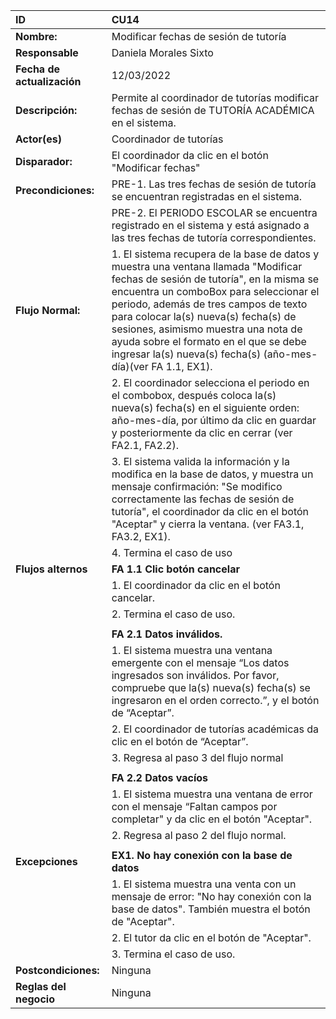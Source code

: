 | **ID** | CU14 |
| :--- | :--- |
| **Nombre:**  | Modificar fechas de sesión de tutoría  |
| **Responsable** | Daniela Morales Sixto |
| **Fecha de actualización** | 12/03/2022 |
| **Descripción:** | Permite al coordinador de tutorías modificar fechas de sesión de TUTORÍA ACADÉMICA en el sistema. |
| **Actor(es)** | Coordinador de tutorías |
| **Disparador:** | El coordinador da clic en el botón "Modificar fechas" |
| **Precondiciones:** | PRE-1. Las tres fechas de sesión de tutoría se encuentran registradas en el sistema.|
|                   | PRE-2. El PERIODO ESCOLAR se encuentra registrado en el sistema y está asignado a las tres fechas de tutoría correspondientes.|
| **Flujo Normal:** | 1.	El sistema recupera de la base de datos y muestra una ventana llamada "Modificar fechas de sesión de tutoría", en la misma se encuentra un comboBox para seleccionar el periodo, además de tres campos de texto para colocar la(s) nueva(s) fecha(s) de sesiones, asimismo muestra una nota de ayuda sobre el formato en el que se debe ingresar la(s) nueva(s) fecha(s) (año-mes-día)(ver FA 1.1, EX1).
|                   | 2.	El coordinador selecciona el periodo en el combobox, después coloca la(s) nueva(s) fecha(s) en el siguiente orden: año-mes-día, por último da clic en guardar y posteriormente da clic en cerrar (ver FA2.1, FA2.2). |
|                   | 3. El sistema valida la información y la modifica en la base de datos, y muestra un mensaje confirmación: "Se modifico correctamente las fechas de sesión de tutoría", el coordinador da clic en el botón "Aceptar" y cierra la ventana. (ver FA3.1, FA3.2, EX1). |
|                   | 4.	Termina el caso de uso |
|  **Flujos alternos** | **FA 1.1 Clic botón cancelar** |
|                   |1.	El coordinador da clic en el botón cancelar.|
|                   |2.	Termina el caso de uso. |
|                   | |
|                   |**FA 2.1 Datos inválidos.**|
|                   |1. El sistema muestra una ventana emergente con el mensaje “Los datos ingresados son inválidos. Por favor, compruebe que la(s) nueva(s) fecha(s) se ingresaron en el orden correcto.”, y el botón de “Aceptar”.|
|                   |2. El coordinador de tutorías académicas da clic en el botón de “Aceptar”. |
|                   |3. Regresa al paso 3 del flujo normal |
|                   | |
|                   |**FA 2.2 Datos vacíos** |
|                   |1. El sistema muestra una ventana de error con el mensaje “Faltan campos por completar" y da clic en el botón "Aceptar".
|                   |2. Regresa al paso 2 del flujo normal. |
|||
| **Excepciones** | **EX1. No hay conexión con la base de datos**|
|                   |1.	El sistema muestra una venta con un mensaje de error: "No hay conexión con la base de datos". También muestra el botón de "Aceptar".|
|                   |2.	El tutor da clic en el botón de "Aceptar".|
|                   |3.	Termina el caso de uso.|
| **Postcondiciones:** | Ninguna |
|**Reglas del negocio** | Ninguna |
